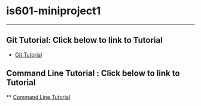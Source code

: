 # is601-miniproject1
---
## Git Tutorial: Click below to link to Tutorial
* [Git Tutorial](/gitflow.md)

## Command Line Tutorial : Click below to link to Tutorial
** [Command Line Tutorial](/commandline.md)
